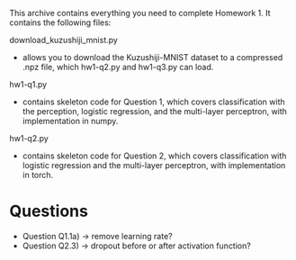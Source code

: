 This archive contains everything you need to complete Homework 1. It contains
the following files:

download_kuzushiji_mnist.py

- allows you to download the Kuzushiji-MNIST dataset to a compressed .npz file,
  which hw1-q2.py and hw1-q3.py can load.

hw1-q1.py

- contains skeleton code for Question 1, which covers classification with
  the perception, logistic regression, and the multi-layer perceptron, with
  implementation in numpy.

hw1-q2.py

- contains skeleton code for Question 2, which covers classification with
  logistic regression and the multi-layer perceptron, with implementation in
  torch.

# Questions

- Question Q1.1a) -> remove learning rate?
- Question Q2.3) -> dropout before or after activation function?
